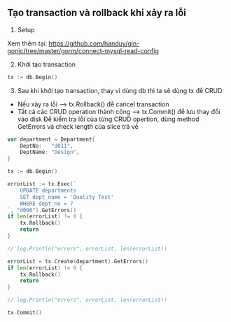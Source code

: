 ## Tạo transaction và rollback khi xảy ra lỗi

1. Setup

Xem thêm tại: https://github.com/handuy/gin-gonic/tree/master/gorm/connect-mysql-read-config

2. Khởi tạo transaction

```go
tx := db.Begin()
```

3. Sau khi khởi tạo transaction, thay vì dùng db thì ta sẽ dùng tx để CRUD:

- Nếu xảy ra lỗi --> tx.Rollback() để cancel transaction
- Tất cả các CRUD operation thành công --> tx.Commit() để lưu thay đổi vào disk
Để kiểm tra lỗi của từng CRUD opertion, dùng method GetErrors và check length của slice trả về

```go
var department = Department{
	DeptNo:   "d011",
	DeptName: "Design",
}

tx := db.Begin()

errorList := tx.Exec(`
	UPDATE departments
	SET dept_name = 'Quality Test'
	WHERE dept_no = ?
`, "d006").GetErrors()
if len(errorList) != 0 {
	tx.Rollback()
	return
}

// log.Println("errors", errorList, len(errorList))

errorList = tx.Create(department).GetErrors()
if len(errorList) != 0 {
	tx.Rollback()
	return
}

// log.Println("errors", errorList, len(errorList))

tx.Commit()
```
